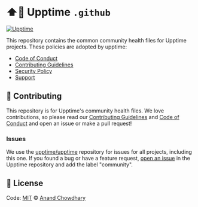 # ⬆️🏥 Upptime `.github`

[![Upptime](https://img.shields.io/badge/runs%20on-upptime-brightgreen)](https://upptime.js.org)

This repository contains the common community health files for Upptime projects. These policies are adopted by upptime:

- [Code of Conduct](./CODE_OF_CONDUCT.md)
- [Contributing Guidelines](./CONTRIBUTING.md)
- [Security Policy](./SECURITY.md)
- [Support](./SUPPORT.md)

## 🎁 Contributing

This repository is for Upptime's community health files. We love contributions, so please read our [Contributing Guidelines](https://github.com/upptime/.github/blob/master/CONTRIBUTING.md) and [Code of Conduct](https://github.com/upptime/.github/blob/master/CODE_OF_CONDUCT.md) and open an issue or make a pull request!

### Issues

We use the [upptime/upptime](https://github.com/upptime/upptime) repository for issues for all projects, including this one. If you found a bug or have a feature request, [open an issue](https://github.com/upptime/upptime/issues) in the Upptime repository and add the label "community".

## 📄 License

Code: [MIT](./LICENSE) © [Anand Chowdhary](https://anandchowdhary.com)
